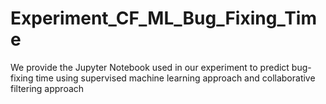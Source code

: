 # Experiment_CF_ML_Bug_Fixing_Time
We provide the Jupyter Notebook used in our experiment to predict bug-fixing time using supervised machine learning approach and collaborative filtering approach
